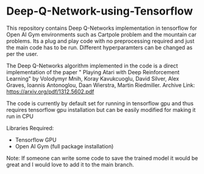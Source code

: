 # Deep-Q-Network-using-Tensorflow
This repository contains Deep Q-Networks implementation in tensorflow for Open AI Gym environments such as Cartpole problem and the mountain car problems. Its a plug and play code with no preprocessing required and just the main code has to be run.
Different hyperparamters can be changed as per the user.

The Deep Q-Networks algorithm implemented in the code is a direct implementation of the paper " Playing Atari with Deep Reinforcement Learning" by Volodymyr Mnih, Koray Kavukcuoglu, David Silver, Alex Graves, Ioannis Antonoglou, Daan Wierstra, Martin Riedmiller.
Archive Link: https://arxiv.org/pdf/1312.5602.pdf

The code is currently by default set for running in tensorflow gpu and thus requires tensorflow gpu installation but can be easily modified for making it run in CPU


Libraries Required:

- Tensorflow GPU
- Open AI Gym (full package installation)


Note: If someone can write some code to save the trained model it would be great and I would love to add it to the main branch.
